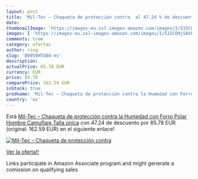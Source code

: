 ```yaml
---
layout: post
title: 'Mil-Tec – Chaqueta de protección contra  al 47.24 % de descuento'
date: 
thumbnailImage: 'https://images-eu.ssl-images-amazon.com/images/I/515COHjSAVL._SL200_.jpg'
images: [ 'https://images-eu.ssl-images-amazon.com/images/I/515COHjSAVL._SL200_.jpg' ]
comments: true
category: ofertas
author: ring
slug: 'B0058HTGB4-es'
description:
actualPrice: 85.78 EUR
currency: EUR
price: 85.78
comparePrice: 162.59 EUR
inStock: true
prodname: 'Mil-Tec – Chaqueta de protección contra la Humedad con Forro Polar  Hombre  Camuflaje  Talla única'
country: 'es'
---
```


Está [Mil-Tec – Chaqueta de protección contra la Humedad con Forro Polar  Hombre  Camuflaje  Talla única](https://www.amazon.es/dp/B0058HTGB4/?tag=tolees-21) con 47.24 de descuento por 85.78 EUR (original: 162.59 EUR) en el siguiente enlace!

[![Mil-Tec – Chaqueta de protección contra ](https://images-eu.ssl-images-amazon.com/images/I/515COHjSAVL._SL200_.jpg)](https://www.amazon.es/dp/B0058HTGB4/?tag=tolees-21)

[Ver la oferta!!](https://www.amazon.es/dp/B0058HTGB4/?tag=tolees-21)

Links participate in Amazon Associate program and might generate a comission on qualifying sales


